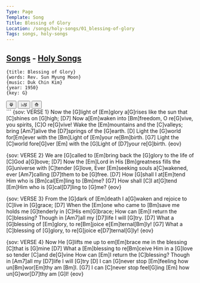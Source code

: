 ```yaml
---
Type: Page
Template: Song
Title: Blessing of Glory
Location: /songs/holy-songs/01_blessing-of-glory
Tags: songs, holy-songs
---
```


## [Songs](/songs) - [Holy Songs](/songs/holy-songs)

```chordpro
{title: Blessing of Glory}
{words: Rev. Sun Myung Moon}
{music: Duk Chin Kim}
{year: 1950}
{key: G}
```
<div>
    <button class="transpose-btn" onclick="transposeChords(-1)">⟱</button>
    <button class="transpose-btn" id="enharmonic-btn" onclick="toggleEnharmonic()">♭/♯</button>
    <button class="transpose-btn" onclick="transposeChords(1)">⟰</button>
</div>
```
{sov: VERSE 1}
Now the [G]light of [Em]glory a[G]rises like the sun that [C]shines on [G]high;    [D7]
Now a[Em]waken into [Bm]freedom, O re[G]vive, you spirits, [C]O re[G]vive!
Wake the [Em]mountains and the [C]valleys; bring [Am7]alive the [D7]springs of the [G]earth.  [D]
Light the [G]world for[Em]ever with the [Bm]Light of [Em]your re[Bm]birth.  [G7]
Light the [C]world fore[G]ver [Em]  with the [G]Light of [D7]your re[G]birth.
{eov}

{sov: VERSE 2}
We are [G]called to [Em]bring back the [G]glory to the life of [C]God a[G]bove;    [D7]
Now the [Em]Lord in His [Bm]greatness fills the [G]universe with [C]tender [G]love,
Ever [Em]seeking souls a[C]wakened, ever [Am7]calling [D7]them to be [G]free. [D7]
How [G]shall I at[Em]tend Him who is [Bm]cal[Em]ling to [Bm]me?  [G7]
How shall [C]I at[G]tend [Em]Him who is [G]cal[D7]ling to [G]me?
{eov}

{sov: VERSE 3}
From the [G]dark of [Em]death I a[G]waken and rejoice to [C]live in [G]grace;   [D7]
When the [Em]one who came to [Bm]save me holds me [G]tenderly in [C]His em[G]brace;
How can [Em]I return the [C]blessing? Though in [Am7]all my [D7]life I will [G]try.   [D7]
What a [G]blessing of [Em]glory, to re[Bm]joice e[Em]ternal[Bm]ly!   [G7]
What a [C]blessing of [G]glory, to re[G]joice e[D7]ternal[G]ly!
{eov}

{sov: VERSE 4}
Now He [G]lifts me up to em[Em]brace me in the blessing [C]that is [G]mine  [D7]
What a [Em]blessing to re[Bm]ceive Him in a [G]love so tender [C]and de[G]vine
How can [Em]I return the [C]blessing? Though in [Am7]all my [D7]life I will [G]try   [D]
I can [G]never stop [Em]feeling how un[Bm]wor[Em]thy am [Bm]I.    [G7]
I can [C]never stop feel[G]ing [Em]  how un[G]wor[D7]thy am [G]I!
{eov}
```
